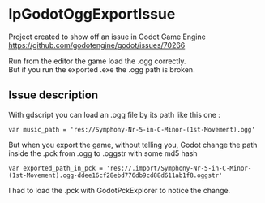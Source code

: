 # lpGodotOggExportIssue
Project created to show off an issue in Godot Game Engine  
https://github.com/godotengine/godot/issues/70266

Run from the editor the game load the .ogg correctly.  
But if you run the exported .exe the .ogg path is broken.

## Issue description
With gdscript you can load an .ogg file by its path like this one :

```gdscript
var music_path = 'res://Symphony-Nr-5-in-C-Minor-(1st-Movement).ogg'
```

But when you export the game, without telling you, Godot change the path inside the .pck from .ogg to .oggstr with some md5 hash

```gdscript
var exported_path_in_pck = 'res://.import/Symphony-Nr-5-in-C-Minor-(1st-Movement).ogg-ddee16cf28ebd776db9cd88d611ab1f8.oggstr'
```

I had to load the .pck with GodotPckExplorer to notice the change.
